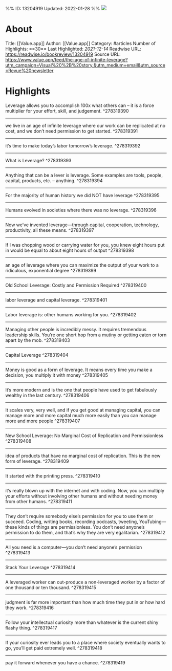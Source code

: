 %%
ID: 13204919
Updated: 2022-01-28
%%
![](https://readwise-assets.s3.amazonaws.com/static/images/article4.6bc1851654a0.png)

# About
Title: [[Value.app]]
Author: [[Value.app]]
Category: #articles
Number of Highlights: ==30==
Last Highlighted: *2021-12-14*
Readwise URL: https://readwise.io/bookreview/13204919
Source URL: https://www.value.app/feed/the-age-of-infinite-leverage?utm_campaign=Visual%20%2B%20story.&utm_medium=email&utm_source=Revue%20newsletter


# Highlights 
Leverage allows you to accomplish 100x what others can – it is a force multiplier for your effort, skill, and judgement.  ^278319390

---

we live in an age of infinite leverage where our work can be replicated at no cost, and we don’t need permission to get started.  ^278319391

---

it’s time to make today’s labor tomorrow’s leverage.  ^278319392

---

What is Leverage?  ^278319393

---

Anything that can be a lever is leverage. Some examples are tools, people, capital, products, etc. – anything.  ^278319394

---

For the majority of human history we did NOT have leverage  ^278319395

---

Humans evolved in societies where there was no leverage.  ^278319396

---

Now we’ve invented leverage—through capital, cooperation, technology, productivity, all these means.  ^278319397

---

If I was chopping wood or carrying water for you, you knew eight hours put in would be equal to about eight hours of output  ^278319398

---

an age of leverage where you can maximize the output of your work to a ridiculous, exponential degree  ^278319399

---

Old School Leverage: Costly and Permission Required  ^278319400

---

labor leverage and capital leverage.  ^278319401

---

Labor leverage is: other humans working for you.  ^278319402

---

Managing other people is incredibly messy. It requires tremendous leadership skills. You’re one short hop from a mutiny or getting eaten or torn apart by the mob.  ^278319403

---

Capital Leverage  ^278319404

---

Money is good as a form of leverage. It means every time you make a decision, you multiply it with money  ^278319405

---

It’s more modern and is the one that people have used to get fabulously wealthy in the last century.  ^278319406

---

It scales very, very well, and if you get good at managing capital, you can manage more and more capital much more easily than you can manage more and more people  ^278319407

---

New School Leverage: No Marginal Cost of Replication and Permissionless  ^278319408

---

idea of products that have no marginal cost of replication. This is the new form of leverage.  ^278319409

---

It started with the printing press.  ^278319410

---

it’s really blown up with the internet and with coding. Now, you can multiply your efforts without involving other humans and without needing money from other humans.  ^278319411

---

They don’t require somebody else’s permission for you to use them or succeed. Coding, writing books, recording podcasts, tweeting, YouTubing—these kinds of things are permissionless. You don’t need anyone’s permission to do them, and that’s why they are very egalitarian.  ^278319412

---

All you need is a computer—you don’t need anyone’s permission  ^278319413

---

Stack Your Leverage  ^278319414

---

A leveraged worker can out-produce a non-leveraged worker by a factor of one thousand or ten thousand.  ^278319415

---

judgment is far more important than how much time they put in or how hard they work.  ^278319416

---

Follow your intellectual curiosity more than whatever is the current shiny flashy thing.  ^278319417

---

If your curiosity ever leads you to a place where society eventually wants to go, you’ll get paid extremely well.  ^278319418

---

pay it forward whenever you have a chance.  ^278319419

